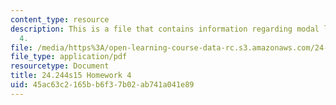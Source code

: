 ```yaml
---
content_type: resource
description: This is a file that contains information regarding modal logic homework
  4.
file: /media/https%3A/open-learning-course-data-rc.s3.amazonaws.com/24-244-modal-logic-spring-2015/45ac63c2165bb6f37b02ab741a041e89_MIT24_244S15_Homework4.pdf
file_type: application/pdf
resourcetype: Document
title: 24.244s15 Homework 4
uid: 45ac63c2-165b-b6f3-7b02-ab741a041e89
---
```

